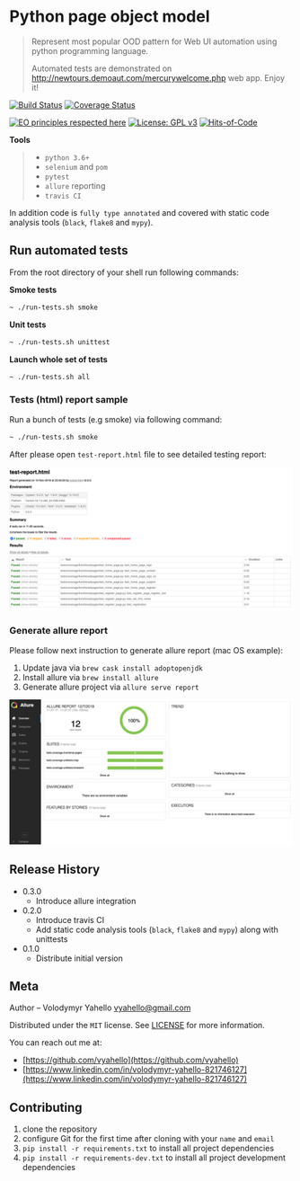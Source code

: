 # Python page object model
> Represent most popular OOD pattern for Web UI automation using python programming language.
>
> Automated tests are demonstrated on http://newtours.demoaut.com/mercurywelcome.php web app. Enjoy it!

[![Build Status](https://travis-ci.org/vyahello/python-page-object.svg?branch=master)](https://travis-ci.org/vyahello/python-page-object)
[![Coverage Status](https://coveralls.io/repos/github/vyahello/python-page-object/badge.svg?branch=master)](https://coveralls.io/github/vyahello/python-page-object?branch=master)

[![EO principles respected here](https://www.elegantobjects.org/badge.svg)](https://www.elegantobjects.org)
[![License: GPL v3](https://img.shields.io/badge/License-GPL%20v3-blue.svg)](LICENSE.md)
[![Hits-of-Code](https://hitsofcode.com/github/vyahello/python-page-object)](https://hitsofcode.com/view/github/vyahello/python-page-object)

**Tools**
> - `python 3.6+`
> - `selenium` and `pom`
> - `pytest`
> - `allure` reporting
> - `travis CI`

In addition code is `fully type annotated` and covered with static code analysis tools (`black`, `flake8` and `mypy`).

## Run automated tests
From the root directory of your shell run following commands:

**Smoke tests**
```bash
~ ./run-tests.sh smoke
```

**Unit tests**
```bash
~ ./run-tests.sh unittest
```

**Launch whole set of tests**
```bash
~ ./run-tests.sh all
```

### Tests (html) report sample
Run a bunch of tests (e.g smoke) via following command:
```bash
~ ./run-tests.sh smoke
```

After please open `test-report.html` file to see detailed testing report:

![Screenshot](image/report.png)

### Generate allure report
Please follow next instruction to generate allure report (mac OS example):
1. Update java via `brew cask install adoptopenjdk`
2. Install allure via `brew install allure`
3. Generate allure project via `allure serve report`

![Screenshot](image/allure.png)

## Release History

* 0.3.0
    * Introduce allure integration
* 0.2.0
    * Introduce travis CI
    * Add static code analysis tools (`black`, `flake8` and `mypy`) along with unittests
* 0.1.0
    * Distribute initial version

## Meta
Author – Volodymyr Yahello vyahello@gmail.com

Distributed under the `MIT` license. See [LICENSE](LICENSE.md) for more information.

You can reach out me at:
* [https://github.com/vyahello](https://github.com/vyahello)
* [https://www.linkedin.com/in/volodymyr-yahello-821746127](https://www.linkedin.com/in/volodymyr-yahello-821746127)

## Contributing
1. clone the repository
2. configure Git for the first time after cloning with your `name` and `email`
3. `pip install -r requirements.txt` to install all project dependencies
4. `pip install -r requirements-dev.txt` to install all project development dependencies
